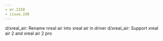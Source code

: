 ```yaml
---
- mr.2150
- issue.330
---
```

d/xreal_air: Rename nreal air into xreal air in driver
d/xreal_air: Support xreal air 2 and xreal air 2 pro